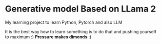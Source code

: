 # Generative model Based on LLama 2 

My learning project to learn Python, Pytorch and also LLM 

It is the best way how to learn something is to do that and pushing yourself to maximum :)
**Pressure makes dimonds** :)
